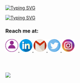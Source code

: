 
<a href="https://git.io/typing-svg"><img src="https://readme-typing-svg.demolab.com?font=Indie+Flower&size=70&duration=3000&pause=15000&color=9D92FF&vCenter=true&multiline=true&width=500&height=150&lines=Heyyyy+Y'all!!" alt="Typing SVG" /></a>


<a href="https://git.io/typing-svg"><img src="https://readme-typing-svg.demolab.com?font=Indie+Flower&size=30&pause=1000&color=9D92FF&vCenter=true&multiline=true&width=1000&height=150&lines=I'm+jana%2C+an+outta-this-world+geek+%F0%9F%91%A9%E2%80%8D%F0%9F%92%BB+;Here+u+can+find+me+sharing+my+stuff+-any+kind+of+stuff+that+interests+me!+;Keep+learning%2C+stay+hydrated!+and+follow+me+to+make+this+world+better+%F0%9F%A7%9A%E2%80%8D%E2%99%80%EF%B8%8F" alt="Typing SVG" /></a>

### Reach me at:

<a href="https://Janaherself.github.io">
    <img height="40px" src="/icons/portfolio.png" title="Portfolio">
  </a>
  <a href="https://www.linkedin.com/in/jana-abusaa">
    <img height="40px" src="/icons/linkedin.png" title="LinkedIn">
  </a>
  <a href="mailto:jana.abusaa@gmail.com">
    <img height="40px" src="/icons/gmail.png" title="Mail">
  </a>
  <a href="https://twitter.com/Janaherselff">
    <img height="40px" src="/icons/twitter.png" title="Twitter">
  </a>
  <a href="https://instagram.com/Janaherselff">
    <img height="40px" src="/icons/instagram.png" title="Instagram">
  </a>

  <br><br>

<img src="https://komarev.com/ghpvc/?username=janaherself&style=rounded-square&color=9D92FF">
  <br><br>
